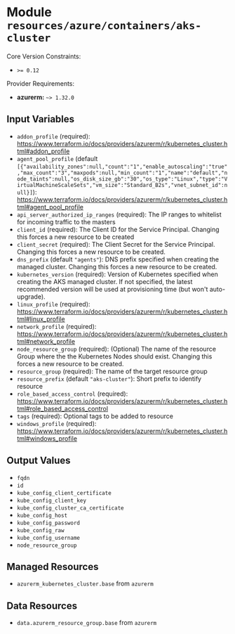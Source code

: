 
# Module `resources/azure/containers/aks-cluster`

Core Version Constraints:
* `>= 0.12`

Provider Requirements:
* **azurerm:** `~> 1.32.0`

## Input Variables
* `addon_profile` (required): https://www.terraform.io/docs/providers/azurerm/r/kubernetes_cluster.html#addon_profile
* `agent_pool_profile` (default `[{"availability_zones":null,"count":"1","enable_autoscaling":"true","max_count":"3","maxpods":null,"min_count":"1","name":"default","node_taints":null,"os_disk_size_gb":"30","os_type":"Linux","type":"VirtualMachineScaleSets","vm_size":"Standard_B2s","vnet_subnet_id":null}]`): https://www.terraform.io/docs/providers/azurerm/r/kubernetes_cluster.html#agent_pool_profile
* `api_server_authorized_ip_ranges` (required): The IP ranges to whitelist for incoming traffic to the masters
* `client_id` (required):  The Client ID for the Service Principal. Changing this forces a new resource to be created
* `client_secret` (required): The Client Secret for the Service Principal. Changing this forces a new resource to be created.
* `dns_prefix` (default `"agents"`): DNS prefix specified when creating the managed cluster. Changing this forces a new resource to be created.
* `kubernetes_version` (required): Version of Kubernetes specified when creating the AKS managed cluster. If not specified, the latest recommended version will be used at provisioning time (but won't auto-upgrade).
* `linux_profile` (required): https://www.terraform.io/docs/providers/azurerm/r/kubernetes_cluster.html#linux_profile
* `network_profile` (required): https://www.terraform.io/docs/providers/azurerm/r/kubernetes_cluster.html#network_profile
* `node_resource_group` (required): (Optional) The name of the resource Group where the the Kubernetes Nodes should exist. Changing this forces a new resource to be created.
* `resource_group` (required): The name of the target resource group
* `resource_prefix` (default `"aks-cluster"`): Short prefix to identify resource
* `role_based_access_control` (required): https://www.terraform.io/docs/providers/azurerm/r/kubernetes_cluster.html#role_based_access_control
* `tags` (required): Optional tags to be added to resource
* `windows_profile` (required): https://www.terraform.io/docs/providers/azurerm/r/kubernetes_cluster.html#windows_profile

## Output Values
* `fqdn`
* `id`
* `kube_config_client_certificate`
* `kube_config_client_key`
* `kube_config_cluster_ca_certificate`
* `kube_config_host`
* `kube_config_password`
* `kube_config_raw`
* `kube_config_username`
* `node_resource_group`

## Managed Resources
* `azurerm_kubernetes_cluster.base` from `azurerm`

## Data Resources
* `data.azurerm_resource_group.base` from `azurerm`

